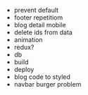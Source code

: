 - prevent default
- footer repetitiom
- blog detail mobile
- delete ids from data
- animation
- redux?
- db
- build
- deploy
- blog code to styled
- navbar burger problem
